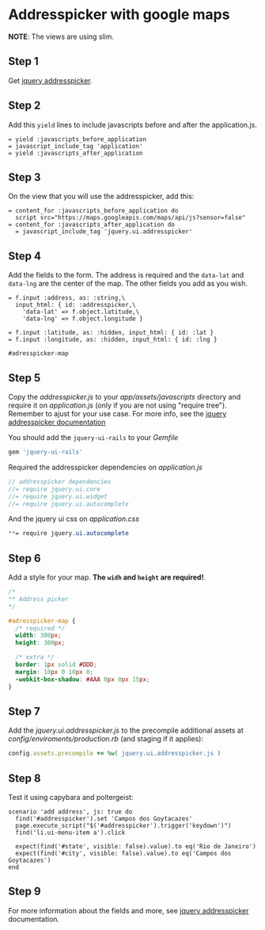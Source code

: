 # Addresspicker with google maps

**NOTE**: The views are using slim.

## Step 1

Get [jquery addresspicker](https://github.com/sgruhier/jquery-addresspicker).

## Step 2

Add this `yield` lines to include javascripts before and after the
application.js.

```
= yield :javascripts_before_application
= javascript_include_tag 'application'
= yield :javascripts_after_application
```

## Step 3

On the view that you will use the addresspicker, add this:

```
= content_for :javascripts_before_application do
  script src="https://maps.googleapis.com/maps/api/js?sensor=false"
= content_for :javascripts_after_application do
  = javascript_include_tag 'jquery.ui.addresspicker'
```

## Step 4

Add the fields to the form. The address is required and the `data-lat` and
`data-lng` are the center of the map. The other fields you add as you wish.

```
= f.input :address, as: :string,\
  input_html: { id: :addresspicker,\
    'data-lat' => f.object.latitude,\
    'data-lng' => f.object.longitude }

= f.input :latitude, as: :hidden, input_html: { id: :lat }
= f.input :longitude, as: :hidden, input_html: { id: :lng }

#adresspicker-map
```

## Step 5

Copy the *addresspicker.js* to your *app/assets/javascripts* directory and require it on *application.js* (only if you are not using "require tree"). Remember to ajust for your use case. For more info, see the [jquery addresspicker documentation](https://github.com/sgruhier/jquery-addresspicker)

You should add the `jquery-ui-rails` to your *Gemfile*

``` ruby
gem 'jquery-ui-rails'
```

Required the addresspicker dependencies on *application.js*

``` javascript
// addresspicker dependencies
//= require jquery.ui.core
//= require jquery.ui.widget
//= require jquery.ui.autocomplete
```

And the jquery ui css on *application.css*

``` css
**= require jquery.ui.autocomplete
```

## Step 6

Add a style for your map. **The `widh` and `height` are required!**.

  ``` css
  /*
  ** Address picker
  */

  #adresspicker-map {
    /* required */
    width: 300px;
    height: 300px;

    /* extra */
    border: 1px solid #DDD;
    margin: 10px 0 10px 0;
    -webkit-box-shadow: #AAA 0px 0px 15px;
  }
  ```


## Step 7

Add the *jquery.ui.addresspicker.js* to the precompile additional assets at
*config/enviroments/production.rb* (and staging if it applies):

``` ruby
config.assets.precompile += %w( jquery.ui.addresspicker.js )
```


## Step 8

Test it using capybara and poltergeist:

```
scenario 'add address', js: true do
  find('#addresspicker').set 'Campos dos Goytacazes'
  page.execute_script("$('#addresspicker').trigger('keydown')")
  find('li.ui-menu-item a').click

  expect(find('#state', visible: false).value).to eq('Rio de Janeiro')
  expect(find('#city', visible: false).value).to eq('Campos dos Goytacazes')
end
```

## Step 9

For more information about the fields and more, see
[jquery addresspicker](https://github.com/sgruhier/jquery-addresspicker)
documentation.